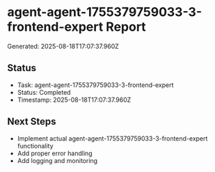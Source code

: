 # agent-agent-1755379759033-3-frontend-expert Report

Generated: 2025-08-18T17:07:37.960Z

## Status
- Task: agent-agent-1755379759033-3-frontend-expert
- Status: Completed
- Timestamp: 2025-08-18T17:07:37.960Z

## Next Steps
- Implement actual agent-agent-1755379759033-3-frontend-expert functionality
- Add proper error handling
- Add logging and monitoring
